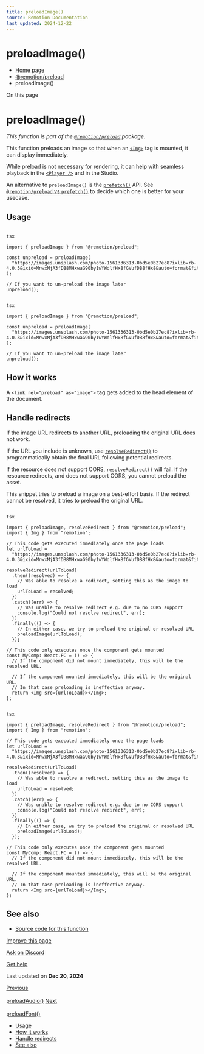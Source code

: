 ```yaml
---
title: preloadImage()
source: Remotion Documentation
last_updated: 2024-12-22
---
```


# preloadImage()

- [Home page](/)
- [@remotion/preload](/docs/preload/)
- preloadImage()

On this page

# preloadImage()

_This function is part of the [`@remotion/preload`](/docs/preload) package._

This function preloads an image so that when an [`<Img>`](/docs/img) tag is mounted, it can display immediately.

While preload is not necessary for rendering, it can help with seamless playback in the [`<Player />`](/docs/player) and in the Studio.

An alternative to `preloadImage()` is the [`prefetch()`](/docs/prefetch) API. See [`@remotion/preload` vs `prefetch()`](/docs/player/preloading#remotionpreload-vs-prefetch) to decide which one is better for your usecase.

## Usage [​](\#usage "Direct link to Usage")

```

tsx

import { preloadImage } from "@remotion/preload";

const unpreload = preloadImage(
  "https://images.unsplash.com/photo-1561336313-0bd5e0b27ec8?ixlib=rb-4.0.3&ixid=MnwxMjA3fDB8MHxwaG90by1wYWdlfHx8fGVufDB8fHx8&auto=format&fit=crop&w=1740&q=80"
);

// If you want to un-preload the image later
unpreload();
```

```

tsx

import { preloadImage } from "@remotion/preload";

const unpreload = preloadImage(
  "https://images.unsplash.com/photo-1561336313-0bd5e0b27ec8?ixlib=rb-4.0.3&ixid=MnwxMjA3fDB8MHxwaG90by1wYWdlfHx8fGVufDB8fHx8&auto=format&fit=crop&w=1740&q=80"
);

// If you want to un-preload the image later
unpreload();
```

## How it works [​](\#how-it-works "Direct link to How it works")

A `<link rel="preload" as="image">` tag gets added to the head element of the document.

## Handle redirects [​](\#handle-redirects "Direct link to Handle redirects")

If the image URL redirects to another URL, preloading the original URL does not work.

If the URL you include is unknown, use [`resolveRedirect()`](/docs/preload/resolve-redirect) to programmatically obtain the final URL following potential redirects.

If the resource does not support CORS, `resolveRedirect()` will fail. If the resource redirects, and does not support CORS, you cannot preload the asset.

This snippet tries to preload a image on a best-effort basis. If the redirect cannot be resolved, it tries to preload the original URL.

```

tsx

import { preloadImage, resolveRedirect } from "@remotion/preload";
import { Img } from "remotion";

// This code gets executed immediately once the page loads
let urlToLoad =
  "https://images.unsplash.com/photo-1561336313-0bd5e0b27ec8?ixlib=rb-4.0.3&ixid=MnwxMjA3fDB8MHxwaG90by1wYWdlfHx8fGVufDB8fHx8&auto=format&fit=crop&w=1740&q=80";

resolveRedirect(urlToLoad)
  .then((resolved) => {
    // Was able to resolve a redirect, setting this as the image to load
    urlToLoad = resolved;
  })
  .catch((err) => {
    // Was unable to resolve redirect e.g. due to no CORS support
    console.log("Could not resolve redirect", err);
  })
  .finally(() => {
    // In either case, we try to preload the original or resolved URL
    preloadImage(urlToLoad);
  });

// This code only executes once the component gets mounted
const MyComp: React.FC = () => {
  // If the component did not mount immediately, this will be the resolved URL.

  // If the component mounted immediately, this will be the original URL.
  // In that case preloading is ineffective anyway.
  return <Img src={urlToLoad}></Img>;
};
```

```

tsx

import { preloadImage, resolveRedirect } from "@remotion/preload";
import { Img } from "remotion";

// This code gets executed immediately once the page loads
let urlToLoad =
  "https://images.unsplash.com/photo-1561336313-0bd5e0b27ec8?ixlib=rb-4.0.3&ixid=MnwxMjA3fDB8MHxwaG90by1wYWdlfHx8fGVufDB8fHx8&auto=format&fit=crop&w=1740&q=80";

resolveRedirect(urlToLoad)
  .then((resolved) => {
    // Was able to resolve a redirect, setting this as the image to load
    urlToLoad = resolved;
  })
  .catch((err) => {
    // Was unable to resolve redirect e.g. due to no CORS support
    console.log("Could not resolve redirect", err);
  })
  .finally(() => {
    // In either case, we try to preload the original or resolved URL
    preloadImage(urlToLoad);
  });

// This code only executes once the component gets mounted
const MyComp: React.FC = () => {
  // If the component did not mount immediately, this will be the resolved URL.

  // If the component mounted immediately, this will be the original URL.
  // In that case preloading is ineffective anyway.
  return <Img src={urlToLoad}></Img>;
};
```

## See also [​](\#see-also "Direct link to See also")

- [Source code for this function](https://github.com/remotion-dev/remotion/blob/main/packages/preload/src/preload-image.ts)

[Improve this page](https://github.com/remotion-dev/remotion/edit/main/packages/docs/docs/preload/preload-image.mdx)

[Ask on Discord](https://remotion.dev/discord)

[Get help](/docs/get-help)

Last updated on **Dec 20, 2024**

[Previous\
\
preloadAudio()](/docs/preload/preload-audio) [Next\
\
preloadFont()](/docs/preload/preload-font)

- [Usage](#usage)
- [How it works](#how-it-works)
- [Handle redirects](#handle-redirects)
- [See also](#see-also)
